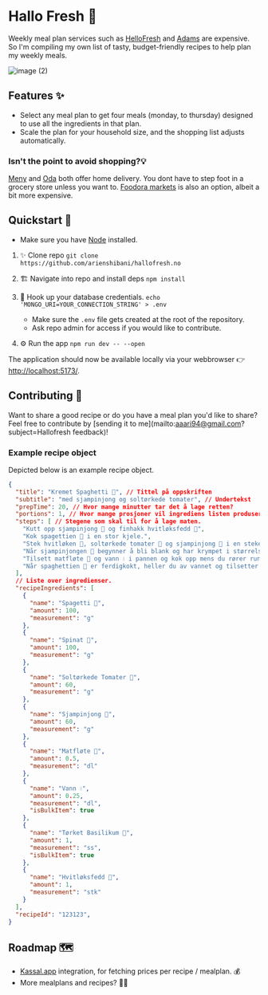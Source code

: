 # Hallo Fresh 🥛

Weekly meal plan services such as [HelloFresh](https://www.hellofresh.no/) and [Adams](https://www.adamsmatkasse.no/) are expensive. So I'm compiling my own list of tasty, budget-friendly recipes to help plan my weekly meals.

![image (2)](https://github.com/user-attachments/assets/b7c2e95b-0f8a-4964-9d49-9773c2659c85)

## Features ✨

* Select any meal plan to get four meals (monday, to thursday) designed to use all the ingredients in that plan.
* Scale the plan for your household size, and the shopping list adjusts automatically.

### Isn't the point to avoid shopping?💡

[Meny](https://meny.no/nettbutikk/) and [Oda](https://oda.com/no/) both offer home delivery. You dont have to step foot in a grocery store unless you want to. [Foodora markets](https://www.foodora.no/groceries) is also an option, albeit a bit more expensive.

## Quickstart 🚀

* Make sure you have [Node](https://nodejs.org/en/download) installed.

1. ✨ Clone repo `git clone https://github.com/arienshibani/hallofresh.no`

2. 🏗️ Navigate into repo and install deps `npm install`

3. 🔗 Hook up your database credentials. `echo 'MONGO_URI=YOUR_CONNECTION_STRING' > .env`
    * Make sure the `.env` file gets created at the root of the repository.
    * Ask repo admin for access if you would like to contribute.

4. ⚙️ Run the app  `npm run dev -- --open`

The application should now be available locally via your webbrowser 👉 <http://localhost:5173/>.

## Contributing 🤝

Want to share a good recipe or do you have a meal plan you'd like to share? Feel free to contribute by [sending it to me](mailto:aaari94@gmail.com?subject=Hallofresh feedback)!

### Example recipe object

Depicted below is an example recipe object.

```json
{
  "title": "Kremet Spaghetti 🍝", // Tittel på oppskriften
  "subtitle": "med sjampinjong og soltørkede tomater", // Undertekst
  "prepTime": 20, // Hvor mange minutter tar det å lage retten?
  "portions": 1, // Hvor mange prosjoner vil ingrediens listen produsere?
  "steps": [ // Stegene som skal til for å lage maten.
    "Kutt opp sjampinjong 🍄 og finhakk hvitløksfedd 🧄",
    "Kok spagettien 🌾 i en stor kjele.",
    "Stek hvitløken 🧄, soltørkede tomater 🍅 og sjampinjong 🍄 i en stekepanne i cirka 10 minutter på medium-høy varme.",
    "Når sjampinjongen 🍄 begynner å bli blank og har krympet i størrelse kan du tilsette basilikum 🌿 og salt / pepper 🧂. La det surre litt på svak varme.",
    "Tilsett matfløte 🥛 og vann 💧 i pannen og kok opp mens du rører rundt. Tilsett cirka 1 håndfull spinat 🥬 og la det synke sammen i sausen.",
    "Når spaghettien 🌾 er ferdigkokt, heller du av vannet og tilsetter sausen. Server gjerne med maldonsalt og/eller parmesan ost hvis du har det."
  ],
  // Liste over ingredienser.
  "recipeIngredients": [
    {
      "name": "Spagetti 🌾",
      "amount": 100,
      "measurement": "g"
    },
    {
      "name": "Spinat 🥬",
      "amount": 100,
      "measurement": "g"
    },
    {
      "name": "Soltørkede Tomater 🍅",
      "amount": 60,
      "measurement": "g"
    },
    {
      "name": "Sjampinjong 🍄",
      "amount": 60,
      "measurement": "g"
    },
    {
      "name": "Matfløte 🥛",
      "amount": 0.5,
      "measurement": "dl"
    },
    {
      "name": "Vann 💧",
      "amount": 0.25,
      "measurement": "dl",
      "isBulkItem": true
    },
    {
      "name": "Tørket Basilikum 🌿",
      "amount": 1,
      "measurement": "ss",
      "isBulkItem": true
    },
    {
      "name": "Hvitløksfedd 🧄",
      "amount": 1,
      "measurement": "stk"
    }
  ],
  "recipeId": "123123",
}
```

## Roadmap 🗺️

* [Kassal.app](https://kassal.app/) integration, for fetching prices per recipe / mealplan. 💰
* More mealplans and recipes? 🤷‍♂️
